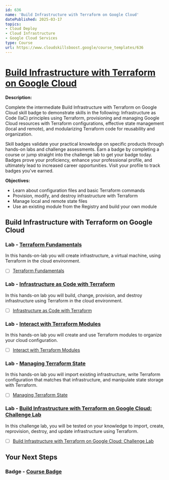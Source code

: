```yaml
---
id: 636
name: 'Build Infrastructure with Terraform on Google Cloud'
datePublished: 2025-03-17
topics:
- Cloud Deploy
- Cloud Infrastructure
- Google Cloud Services
type: Course
url: https://www.cloudskillsboost.google/course_templates/636
---
```


# [Build Infrastructure with Terraform on Google Cloud](https://www.cloudskillsboost.google/course_templates/636)

**Description:**

Complete the intermediate Build Infrastructure with Terraform on Google Cloud skill badge to demonstrate skills in the following: Infrastructure as Code (IaC) principles using Terraform, provisioning and managing Google Cloud resources with Terraform configurations, effective state management (local and remote), and modularizing Terraform code for reusability and organization.

Skill badges validate your practical knowledge on specific products through hands-on labs and challenge assessments. Earn a badge by completing a course or jump straight into the challenge lab to get your badge today. Badges prove your proficiency, enhance your professional profile, and ultimately lead to increased career opportunities. Visit your profile to track badges you've earned.

**Objectives:**

- Learn about configuration files and basic Terraform commands
- Provision, modify, and destroy infrastructure with Terraform
- Manage local and remote state files
- Use an existing module from the Registry and build your own module

## Build Infrastructure with Terraform on Google Cloud

### Lab - [Terraform Fundamentals](https://www.cloudskillsboost.google/course_templates/636/labs/526812)

In this hands-on-lab you will create infrastructure, a virtual machine, using Terraform in the cloud environment.

- [ ] [Terraform Fundamentals](../labs/Terraform-Fundamentals.md)

### Lab - [Infrastructure as Code with Terraform](https://www.cloudskillsboost.google/course_templates/636/labs/526813)

In this hands-on lab you will build, change, provision, and destroy infrastructure using Terraform in the cloud environment.

- [ ] [Infrastructure as Code with Terraform](../labs/Infrastructure-as-Code-with-Terraform.md)

### Lab - [Interact with Terraform Modules](https://www.cloudskillsboost.google/course_templates/636/labs/526814)

In this hands-on lab you will create and use Terraform modules to organize your cloud configuration.

- [ ] [Interact with Terraform Modules](../labs/Interact-with-Terraform-Modules.md)

### Lab - [Managing Terraform State](https://www.cloudskillsboost.google/course_templates/636/labs/526815)

In this hands-on lab you will import existing infrastructure, write Terraform configuration that matches that infrastructure, and manipulate state storage with Terraform.

- [ ] [Managing Terraform State](../labs/Managing-Terraform-State.md)

### Lab - [Build Infrastructure with Terraform on Google Cloud: Challenge Lab](https://www.cloudskillsboost.google/course_templates/636/labs/526816)

In this challenge lab, you will be tested on your knowledge to import, create, reprovision, destroy, and update infrastructure using Terraform.

- [ ] [Build Infrastructure with Terraform on Google Cloud: Challenge Lab](../labs/Build-Infrastructure-with-Terraform-on-Google-Cloud-Challenge-Lab.md)

## Your Next Steps

### Badge - [Course Badge](https://www.cloudskillsboost.googleNone)
